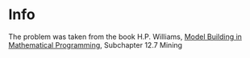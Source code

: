 # Info

The problem was taken from the book H.P. Williams, [Model Building in Mathematical Programming](https://www.wiley.com/en-us/Model+Building+in+Mathematical+Programming%2C+5th+Edition-p-9781118443330), Subchapter 12.7 Mining


